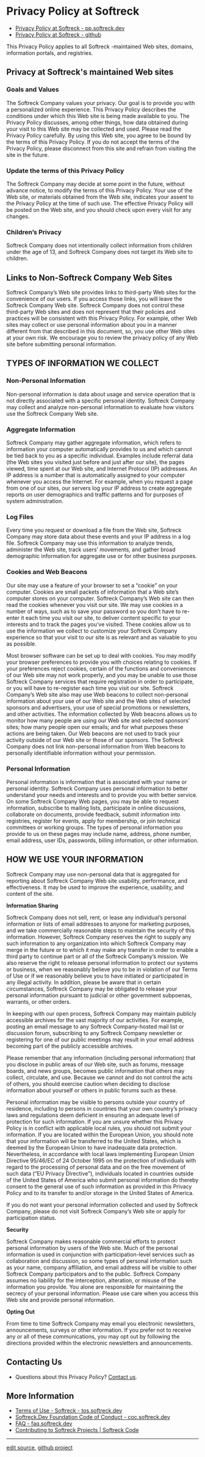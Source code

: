 # Privacy Policy at Softreck


+ [Privacy Policy at Softreck - pp.softreck.dev](https://pp.softreck.dev)
+ [Privacy Policy at Softreck - github](https://softreck.github.io/pp/)


This Privacy Policy applies to all Softreck -maintained Web sites, domains, information portals, and registries.

## Privacy at Softreck's maintained Web sites

### Goals and Values 

The Softreck Company values your privacy. Our goal is to provide you with a personalized online experience. This Privacy
Policy describes the conditions under which this Web site is being made available to you. The Privacy Policy discusses,
among other things, how data obtained during your visit to this Web site may be collected and used. Please read the
Privacy Policy carefully. By using this Web site, you agree to be bound by the terms of this Privacy Policy. If you do
not accept the terms of the Privacy Policy, please disconnect from this site and refrain from visiting the site in the
future.

### Update the terms of this Privacy Policy

The Softreck Company may decide at some point in the future, without advance notice, to modify the terms of this Privacy
Policy. Your use of the Web site, or materials obtained from the Web site, indicates your assent to the Privacy Policy
at the time of such use. The effective Privacy Policy will be posted on the Web site, and you should check upon every
visit for any changes.

### Children’s Privacy

Softreck Company does not intentionally collect information from children under the age of 13, and Softreck Company does
not target its Web site to children.

## Links to Non-Softreck Company Web Sites

Softreck Company’s Web site provides links to third-party Web sites for the convenience of our users. If you access
those links, you will leave the Softreck Company Web site. Softreck Company does not control these third-party Web sites
and does not represent that their policies and practices will be consistent with this Privacy Policy. For example, other
Web sites may collect or use personal information about you in a manner different from that described in this document,
so, you use other Web sites at your own risk. We encourage you to review the privacy policy of any Web site before
submitting personal information.

## TYPES OF INFORMATION WE COLLECT

### Non-Personal Information

Non-personal information is data about usage and service operation that is not directly associated with a specific
personal identity. Softreck Company may collect and analyze non-personal information to evaluate how visitors use the
Softreck Company Web site.

### Aggregate Information

Softreck Company may gather aggregate information, which refers to information your computer automatically provides to
us and which cannot be tied back to you as a specific individual. Examples include referral data (the Web sites you
visited just before and just after our site), the pages viewed, time spent at our Web site, and Internet Protocol (IP)
addresses. An IP address is a number that is automatically assigned to your computer whenever you access the Internet.
For example, when you request a page from one of our sites, our servers log your IP address to create aggregate reports
on user demographics and traffic patterns and for purposes of system administration.

### Log Files

Every time you request or download a file from the Web site, Softreck Company may store data about these events and your
IP address in a log file. Softreck Company may use this information to analyze trends, administer the Web site, track
users’ movements, and gather broad demographic information for aggregate use or for other business purposes.

### Cookies and Web Beacons

Our site may use a feature of your browser to set a “cookie” on your computer. Cookies are small packets of information
that a Web site’s computer stores on your computer. Softreck Company’s Web site can then read the cookies whenever you
visit our site. We may use cookies in a number of ways, such as to save your password so you don’t have to re-enter it
each time you visit our site, to deliver content specific to your interests and to track the pages you’ve visited. These
cookies allow us to use the information we collect to customize your Softreck Company experience so that your visit to
our site is as relevant and as valuable to you as possible.

Most browser software can be set up to deal with cookies. You may modify your browser preferences to provide you with
choices relating to cookies. If your preferences reject cookies, certain of the functions and conveniences of our Web
site may not work properly, and you may be unable to use those Softreck Company services that require registration in
order to participate, or you will have to re-register each time you visit our site. Softreck Company’s Web site also may
use Web beacons to collect non-personal information about your use of our Web site and the Web sites of selected
sponsors and advertisers, your use of special promotions or newsletters, and other activities. The information collected
by Web beacons allows us to monitor how many people are using our Web site and selected sponsors’ sites; how many people
open our emails; and for what purposes these actions are being taken. Our Web beacons are not used to track your
activity outside of our Web site or those of our sponsors. The Softreck Company does not link non-personal information
from Web beacons to personally identifiable information without your permission.

### Personal Information

Personal information is information that is associated with your name or personal identity. Softreck Company uses
personal information to better understand your needs and interests and to provide you with better service. On some
Softreck Company Web pages, you may be able to request information, subscribe to mailing lists, participate in online
discussions, collaborate on documents, provide feedback, submit information into registries, register for events, apply
for membership, or join technical committees or working groups. The types of personal information you provide to us on
these pages may include name, address, phone number, email address, user IDs, passwords, billing information, or other
information.


## HOW WE USE YOUR INFORMATION

Softreck Company may use non-personal data that is aggregated for reporting about Softreck Company Web site usability,
performance, and effectiveness. It may be used to improve the experience, usability, and content of the site.

**Information Sharing**

Softreck Company does not sell, rent, or lease any individual’s personal information or lists of email addresses to
anyone for marketing purposes, and we take commercially reasonable steps to maintain the security of this information.
However, Softreck Company reserves the right to supply any such information to any organization into which Softreck
Company may merge in the future or to which it may make any transfer in order to enable a third party to continue part
or all of the Softreck Company’s mission. We also reserve the right to release personal information to protect our
systems or business, when we reasonably believe you to be in violation of our Terms of Use or if we reasonably believe
you to have initiated or participated in any illegal activity. In addition, please be aware that in certain
circumstances, Softreck Company may be obligated to release your personal information pursuant to judicial or other
government subpoenas, warrants, or other orders.

In keeping with our open process, Softreck Company may maintain publicly accessible archives for the vast majority of
our activities. For example, posting an email message to any Softreck Company-hosted mail list or discussion forum,
subscribing to any Softreck Company newsletter or registering for one of our public meetings may result in your email
address becoming part of the publicly accessible archives.

Please remember that any information (including personal information) that you disclose in public areas of our Web site,
such as forums, message boards, and news groups, becomes public information that others may collect, circulate, and use.
Because we cannot and do not control the acts of others, you should exercise caution when deciding to disclose
information about yourself or others in public forums such as these.

Personal information may be visible to persons outside your country of residence, including to persons in countries that
your own country’s privacy laws and regulations deem deficient in ensuring an adequate level of protection for such
information. If you are unsure whether this Privacy Policy is in conflict with applicable local rules, you should not
submit your information. If you are located within the European Union, you should note that your information will be
transferred to the United States, which is deemed by the European Union to have inadequate data protection.
Nevertheless, in accordance with local laws implementing European Union Directive 95/46/EC of 24 October 1995 on the
protection of individuals with regard to the processing of personal data and on the free movement of such data (“EU
Privacy Directive”), individuals located in countries outside of the United States of America who submit personal
information do thereby consent to the general use of such information as provided in this Privacy Policy and to its
transfer to and/or storage in the United States of America.

If you do not want your personal information collected and used by Softreck Company, please do not visit Softreck
Company’s Web site or apply for participation status.

**Security**

Softreck Company makes reasonable commercial efforts to protect personal information by users of the Web site. Much of
the personal information is used in conjunction with participation-level services such as collaboration and discussion,
so some types of personal information such as your name, company affiliation, and email address will be visible to other
Softreck Company participators and to the public. Softreck Company assumes no liability for the interception,
alteration, or misuse of the information you provide. You alone are responsible for maintaining the secrecy of your
personal information. Please use care when you access this Web site and provide personal information.

**Opting Out**

From time to time Softreck Company may email you electronic newsletters, announcements, surveys or other information. If
you prefer not to receive any or all of these communications, you may opt out by following the directions provided
within the electronic newsletters and announcements.

## Contacting Us

+ Questions about this Privacy Policy? [Contact us](mailto:pp@softreck.dev).


## More Information

+ [Terms of Use - Softreck - tos.softreck.dev](https://tos.softreck.dev)
+ [Softreck.Dev Foundation Code of Conduct - coc.softreck.dev](https://coc.softreck.dev)
+ [FAQ - faq.softreck.dev](https://faq.softreck.dev)
+ [Contributing to Softreck Projects | Softreck Code](https://cla.softreck.dev/)

---

[edit source](https://github.com/softreck/pp/edit/main/README.md), [github project](https://github.com/softreck/pp)
